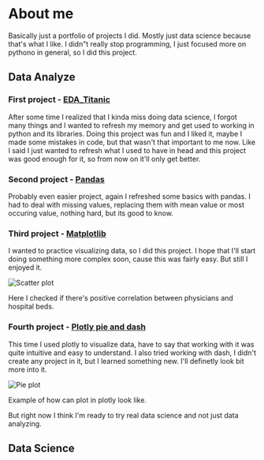 # About me

Basically just a portfolio of projects I did. Mostly just data science because that's what I like. 
I didn"t really stop programming, I just focused more on pythono in general, so I did this project.

## Data Analyze

### First project - [EDA_Titanic](https://github.com/Spartakusovec/About-me/blob/main/EDA_titanic.py)
After some time I realized that I kinda miss doing data science, I forgot many things and I wanted to refresh my memory and get used to working in python and its libraries. Doing this project was fun and I liked it, maybe I made some mistakes in code, but that wasn't that important to me now. Like I said I just wanted to refresh what I used to have in head and this project was good enough for it, so from now on it'll only get better.

### Second project - [Pandas](https://github.com/Spartakusovec/About-me/blob/main/pandas_project.py)
Probably even easier project, again I refreshed some basics with pandas. I had to deal with missing values, replacing them with mean value or most occuring value, nothing hard, but its good to know.

### Third project - [Matplotlib](https://github.com/Spartakusovec/About-me/blob/main/matplotlip_project.py)
I wanted to practice visualizing data, so I did this project. I hope that I'll start doing something more complex soon, cause this was fairly easy. But still I enjoyed it. 

![Scatter plot](https://github.com/Spartakusovec/About-me/assets/65900163/b1e43294-9e47-4ded-9cd4-6c0246d5405c)

Here I checked if there's positive correlation between physicians and hospital beds.

### Fourth project - [Plotly pie and dash](https://github.com/Spartakusovec/About-me/blob/main/plotly_pie.py) 
This time I used plotly to visualize data, have to say that working with it was quite intuitive and easy to understand. I also tried working with dash, I didn't create any project in it, but I learned something new. I'll definetly look bit more into it. 

![Pie plot](https://github.com/Spartakusovec/About-me/assets/65900163/90ebf8a9-9229-482a-b745-becc9be2e520)

Example of how can plot in plotly look like.

But right now I think I'm ready to try real data science and not just data analyzing.

## Data Science

